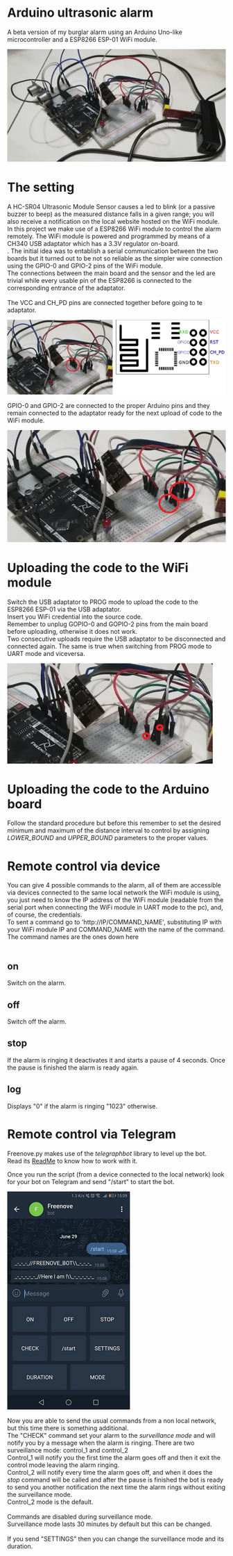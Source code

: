 # Arduino ultrasonic alarm

A beta version of my burglar alarm using an Arduino Uno-like microcontroller and a ESP8266 ESP-01 WiFi module.<br>

![](Prototype.jpg)

# The setting

A HC-SR04 Ultrasonic Module Sensor causes a led to blink (or a passive buzzer to beep) as the measured distance falls in a given range; you will also receive a notification on the local website hosted on the WiFi module. <br>
In this project we make use of a ESP8266 WiFi module to control the alarm remotely. The WiFi module is powered and programmed by means of a CH340 USB adaptator which has a 3.3V regulator on-board. <br>.
The initial idea was to entablish a serial communication between the two boards but it turned out to be not so reliable as the simpler wire connection using the GPIO-0 and GPIO-2 pins of the WiFi module.<br>
The connections between the main board and the sensor and the led are trivial while every usable pin of the ESP8266 is connected to the corresponding entrance of the adaptator. <br><br>
The VCC and CH_PD pins are connected together before going to te adaptator.<br>

![](VCCandCH_PD.jpg)

GPIO-0 and GPIO-2 are connected to the proper Arduino pins and they remain connected to the adaptator ready for the next upload of code to the WiFi module.

![](GPIOs.jpg)

# Uploading the code to the WiFi module

Switch the USB adaptator to PROG mode to upload the code to the ESP8266 ESP-01 via the USB adaptator.<br>
Insert you WiFi credential into the source code.<br>
Remember to unplug GOPIO-0 and GOPIO-2 pins from the main board before uploading, otherwise it does not work.<br>
Two consecutive uploads require the USB adaptator to be disconnected and connected again. The same is true when switching from PROG mode to UART mode and viceversa.

![](Uploading.jpg)

# Uploading the code to the Arduino board

Follow the standard procedure but before this remember to set the desired minimum and maximum of the distance interval to control by assigning *LOWER_BOUND* and *UPPER_BOUND* parameters to the proper values.

# Remote control via device

You can give 4 possible commands to the alarm, all of them are accessible via devices connected to the same local network the WiFi module is using, you just need to know the IP address of the WiFi module (readable from the serial port when connecting the WiFi module in UART mode to the pc), and, of course, the credentials.<br>
To sent a command go to 'http://IP/COMMAND_NAME', substituting IP with your WiFi module IP and COMMAND_NAME with the name of the command.<br>
The command names are the ones down here<br>
<br>

## on
Switch on the alarm.

## off
Switch off the alarm.

## stop
If the alarm is ringing it deactivates it and starts a pause of 4 seconds. Once the pause is finished the alarm is ready again.

## log
Displays "0" if the alarm is ringing "1023" otherwise.

# Remote control via Telegram

Freenove.py makes use of the *telegraphbot* library to level up the bot.<br>
Read its [ReadMe](https://github.com/PythonUser-ux/Telegraphbot) to know how to work with it.

Once you run the script (from a device connected to the local network) look for your bot on Telegram and send "/start" to start the bot.

![](Bot_menu.jpg)

Now you are able to send the usual commands from a non local network, but this time there is something additional.<br>
The "CHECK" command set your alarm to the *surveillance mode* and will notify you by a message when the alarm is ringing. There are two surveillance mode: control_1 and control_2 <br> Control_1 will notify you the first time the alarm goes off and then it exit the control mode leaving the alarm ringing.<br> Control_2 will notify every time the alarm goes off, and when it does the *stop* command will be called and after the pause is finished the bot is ready to send you another notification the next time the alarm rings without exiting the surveillance mode. <br> Control_2 mode is the default. <br><br>
Commands are disabled during surveillance mode.<br> Surveillance mode lasts 30 minutes by default but this can be changed. <br><br>
If you send "SETTINGS" then you can change the surveillance mode and its duration.